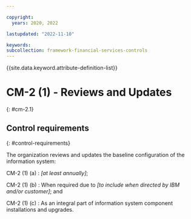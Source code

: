 ```yaml
---

copyright:
  years: 2020, 2022

lastupdated: "2022-11-10"

keywords: 
subcollection: framework-financial-services-controls
---
```


{{site.data.keyword.attribute-definition-list}}

               
# CM-2 (1) - Reviews and Updates
{: #cm-2.1}

## Control requirements
{: #control-requirements}

The organization reviews and updates the baseline configuration of the information system:

CM-2 (1) (a)
    : _[at least annually]_;

CM-2 (1) (b)
    : When required due to _[to include when directed by IBM and/or customer]_; and

CM-2 (1) (c)
    : As an integral part of information system component installations and upgrades.





